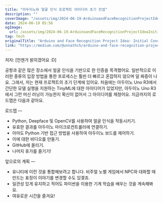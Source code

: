 ```yaml
---
title: "아두이노와 얼굴 인식 프로젝트 아이디어 초기 컨셉"
description: ""
coverImage: "/assets/img/2024-06-19-ArduinoandFaceRecognitionProjectIdeaInitialConcept_0.png"
date: 2024-06-19 05:56
ogImage: 
  url: /assets/img/2024-06-19-ArduinoandFaceRecognitionProjectIdeaInitialConcept_0.png
tag: Tech
originalTitle: "Arduino and Face Recognition Project Idea: Initial Concept"
link: "https://medium.com/@unnathch/arduino-and-face-recognition-project-idea-initial-concept-872e37ca334b"
---
```



저자: [언젠가 밝히겠어요 :D]

공항과 같은 많은 장소에서 얼굴 인식을 기반으로 한 인증을 목격했어요. 일반적으로 이러한 종류의 입장 방법을 통한 프로세스는 훨씬 더 빠르고 혼잡하지 않으며 덜 짜증이 나요. 그래서, 저는 현재 프로젝트의 초기 단계에 있어요. 처음에는 아두이노 Uno R3에서 간단한 모델 실행을 지원하는 TinyML에 대한 아이디어가 있었지만, 아두이노 Uno R3에서 그런 머신 러닝이 가능한지 확신이 없어서 그 아이디어를 제쳤어요. 지금까지의 로드맵은 다음과 같아요.

로드맵 —

- Python, Deepface 및 OpenCV를 사용하여 얼굴 인식을 작동시키기.
- 유효한 결과를 아두이노 마이크로컨트롤러에 연결하기.
- 아마도 Python 기반 접근 방법을 사용하여 아두이노 보드를 제어하기.
- 이에 대한 비디오를 만들기.
- GitHub에 올리기.
- 나머지 휴가를 즐기기!

<div class="content-ad"></div>

앞으로의 계획 —

- 유니티에 이런 것을 통합해보려고 합니다. 비주얼 노벨 게임에서 NPC와 대화할 때 만드는 표정이 이야기를 변경할 수도 있겣죠.
- 일관성 있게 유지하고 적어도 파이썬을 이용한 기계 학습을 배우는 것을 계속해봐요.
- 여유로운 시간을 즐겨요!